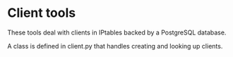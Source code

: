 # Client tools

These tools deal with clients in IPtables backed by a PostgreSQL database.

A class is defined in client.py that handles creating and looking up clients.
